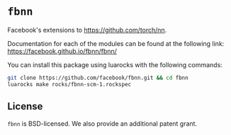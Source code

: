 <a id="fbnn.README.`fbnn`"></a>
# `fbnn`

Facebook's extensions to https://github.com/torch/nn.

Documentation for each of the modules can be found at the following link: https://facebook.github.io/fbnn/fbnn/

You can install this package using luarocks with the following commands:
```bash
git clone https://github.com/facebook/fbnn.git && cd fbnn
luarocks make rocks/fbnn-scm-1.rockspec
```

<a id="fbnn.README.License"></a>
## License

`fbnn` is BSD-licensed. We also provide an additional patent
grant.
